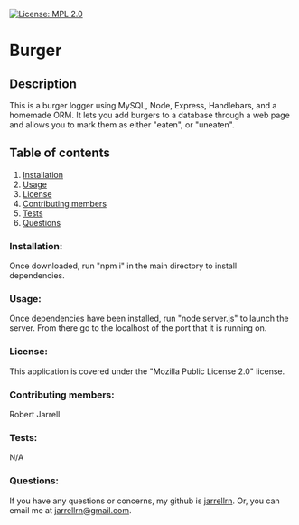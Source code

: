 [![License: MPL 2.0](https://img.shields.io/badge/License-MPL%202.0-brightgreen.svg)](https://opensource.org/licenses/MPL-2.0)
# Burger

## Description
 This is a burger logger using MySQL, Node, Express, Handlebars, and a homemade ORM. It lets you add burgers to a database through a web page and allows you to mark them as either "eaten", or "uneaten".
## Table of contents
1. [Installation](#installation)
2. [Usage](#usage)
3. [License](#license)
4. [Contributing members](#contributing)
5. [Tests](#tests)
6. [Questions](#questions)

### Installation: <a name="installation"></a>
 Once downloaded, run "npm i" in the main directory to install dependencies.
### Usage: <a name="usage"></a>
 Once dependencies have been installed, run "node server.js" to launch the server. From there go to the localhost of the port that it is running on.
### License: <a name="license"></a>
 This application is covered under the "Mozilla Public License 2.0" license.
### Contributing members: <a name="contributing"></a>
 Robert Jarrell
### Tests: <a name="tests"></a>
 N/A
### Questions: <a name="questions"></a>
If you have any questions or concerns, my github is [jarrellrn](https://github.com/jarrellrn). Or, you can email me at jarrellrn@gmail.com.